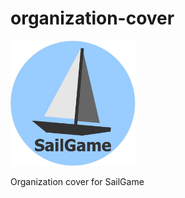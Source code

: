 # organization-cover

<img src="https://github.com/SailGame/organization-cover/blob/main/sailgame.jpg?raw=true " width="200" height="200" />

Organization cover for SailGame
